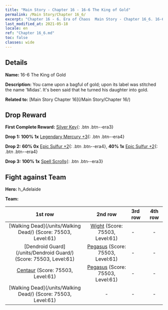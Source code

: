 ```yaml
---
title: "Main Story - Chapter 16 - 16-6 The King of Gold"
permalink: /Main Story/Chapter 16_6/
excerpt: "Chapter 16 - 6. Era of Chaos  Main Story - Chapter 16_6. 16-6 The King of Gold"
last_modified_at: 2021-05-18
locale: en
ref: "Chapter 16_6.md"
toc: false
classes: wide
---
```


## Details

 **Name:** 16-6 The King of Gold

 **Description:** You came upon a bagful of gold; upon its label was stitched the name 'Midas'. It's been said that he turned his daughter into gold.

 **Related to:** [Main Story Chapter 16](/Main Story/Chapter 16/)

## Drop Reward

 **First Complete Reward:** [Silver Key](/Items/con_693/){: .btn .btn--era3}

 **Drop 1:** **100% 1x** [Legendary Mercury +3](/Items/mat_56/){: .btn .btn--era4}

 **Drop 2:** **60% 0x** [Epic Sulfur +2](/Items/mat_50/){: .btn .btn--era4}, **40% 1x** [Epic Sulfur +2](/Items/mat_50/){: .btn .btn--era4}

 **Drop 3:** **100% 1x** [Spell Scrolls](/Items/con_694/){: .btn .btn--era3}


## Fight against Team
 **Hero:** h_Adelaide

 **Team:**


  | 1st row | 2nd row | 3rd row | 4th row |
  |:----:|:----:|:----|:----:|
  | [Walking Dead](/units/Walking Dead/) (Score: 75503, Level:61)  | [Wight](/units/Wight/) (Score: 75503, Level:61)  | - | - |
  | [Dendroid Guard](/units/Dendroid Guard/) (Score: 75503, Level:61)  | [Pegasus](/units/Pegasus/) (Score: 75503, Level:61)  | - | - |
  | [Centaur](/units/Centaur/) (Score: 75503, Level:61)  | [Pegasus](/units/Pegasus/) (Score: 75503, Level:61)  | - | - |
  | [Walking Dead](/units/Walking Dead/) (Score: 75503, Level:61)  | - | - | - |



